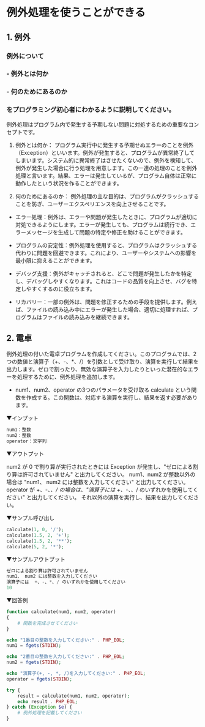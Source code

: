 # 例外処理を使うことができる

## 1. 例外

### 例外について

### - 例外とは何か
### - 何のためにあるのか

### をプログラミング初心者にわかるように説明してください。

例外処理はプログラム内で発生する予期しない問題に対処するための重要なコンセプトです。

1. 例外とは何か：
プログラム実行中に発生する予期せぬエラーのことを例外（Exception）といいます。例外が発生すると、プログラムが異常終了してしまいます。システム的に異常終了はさせたくないので、例外を検知して、例外が発生した場合に行う処理を用意します。この一連の処理のことを例外処理と言います。結果、エラーは発生しているが、プログラム自体は正常に動作したという状況を作ることができます。

2. 何のためにあるのか：
例外処理の主な目的は、プログラムがクラッシュすることを防ぎ、ユーザーエクスペリエンスを向上させることです。

- エラー処理：例外は、エラーや問題が発生したときに、プログラムが適切に対処できるようにします。エラーが発生しても、プログラムは続行でき、エラーメッセージを生成して問題の特定や修正を助けることができます。

- プログラムの安定性：例外処理を使用すると、プログラムはクラッシュする代わりに問題を回避できます。これにより、ユーザーやシステムへの影響を最小限に抑えることができます。

- デバッグ支援：例外がキャッチされると、どこで問題が発生したかを特定し、デバッグしやすくなります。これはコードの品質を向上させ、バグを特定しやすくするのに役立ちます。

- リカバリー：一部の例外は、問題を修正するための手段を提供します。例えば、ファイルの読み込み中にエラーが発生した場合、適切に処理すれば、プログラムはファイルの読み込みを継続できます。

## 2. 電卓

例外処理の付いた電卓プログラムを作成してください。このプログラムでは、2つの数値と演算子（+、-、*、/）を引数として受け取り、演算を実行して結果を出力します。ゼロで割ったり、無効な演算子を入力したりといった潜在的なエラーを処理するために、例外処理を追加します。

- num1、num2、operator の3つのパラメータを受け取る calculate という関数を作成する。この関数は、対応する演算を実行し、結果を返す必要があります。

▼インプット

```php
num1：整数
num2：整数
operator：文字列
```

▼アウトプット

num2 が 0 で割り算が実行されたときには Exception が発生し、"ゼロによる割り算は許可されていません" と出力してください。
num1、num2 が整数以外の場合は "num1、 num2 には整数を入力してください" と出力してください。
operator が +、-、*、/ の場合は、"演算子には  +、-、*、/ のいずれかを使用してください" と出力してください。
それ以外の演算を実行し、結果を出力してください。

▼サンプル呼び出し

```php
calculate(1, 0, '/');
calculate(1.5, 2, '+');
calculate(1.5, 2, '**');
calculate(5, 2, '*');
```

▼サンプルアウトプット

```php
ゼロによる割り算は許可されていません
num1、 num2 には整数を入力してください
演算子には  +、-、*、/ のいずれかを使用してください
10
```

▼回答例

```php
function calculate(num1, num2, operator)
{
    # 関数を完成させてください
}

echo "1番目の整数を入力してください:" . PHP_EOL;
num1 = fgets(STDIN);

echo "2番目の整数を入力してください:" . PHP_EOL;
num2 = fgets(STDIN);

echo "演算子(+, -, *, /)を入力してください:" . PHP_EOL;
operator = fgets(STDIN);

try {
    result = calculate(num1, num2, operator);
    echo result . PHP_EOL;
} catch (Exception $e) {
    # 例外処理を記載してください
}
```
